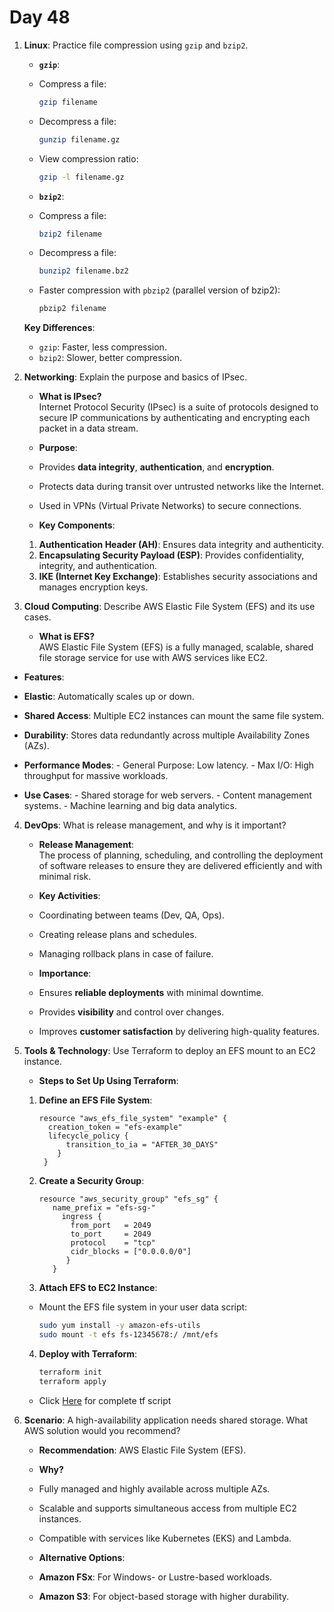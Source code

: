 # Day 48

1. **Linux**: Practice file compression using `gzip` and `bzip2`.
   - **`gzip`**:
    - Compress a file:
      ```bash
      gzip filename
      ```
    - Decompress a file:
      ```bash
      gunzip filename.gz
      ```
    - View compression ratio:
      ```bash
      gzip -l filename.gz
      ```

   - **`bzip2`**:
    - Compress a file:
      ```bash
      bzip2 filename
      ```
    - Decompress a file:
      ```bash
      bunzip2 filename.bz2
      ```
    - Faster compression with `pbzip2` (parallel version of bzip2):
      ```bash
      pbzip2 filename
      ```

   **Key Differences**:
   - `gzip`: Faster, less compression.
   - `bzip2`: Slower, better compression.



2. **Networking**: Explain the purpose and basics of IPsec.
   - **What is IPsec?**  
  Internet Protocol Security (IPsec) is a suite of protocols designed to secure IP communications by authenticating and encrypting each packet in a data stream.

   - **Purpose**:
    - Provides **data integrity**, **authentication**, and **encryption**.
    - Protects data during transit over untrusted networks like the Internet.
    - Used in VPNs (Virtual Private Networks) to secure connections.

   - **Key Components**:
    1. **Authentication Header (AH)**: Ensures data integrity and authenticity.
    2. **Encapsulating Security Payload (ESP)**: Provides confidentiality, integrity, and authentication.
    3. **IKE (Internet Key Exchange)**: Establishes security associations and manages encryption keys.



3. **Cloud Computing**: Describe AWS Elastic File System (EFS) and its use cases.
   - **What is EFS?**  
  AWS Elastic File System (EFS) is a fully managed, scalable, shared file storage service for use with AWS services like EC2.

  - **Features**:
   - **Elastic**: Automatically scales up or down.
   - **Shared Access**: Multiple EC2 instances can mount the same file system.
   - **Durability**: Stores data redundantly across multiple Availability Zones (AZs).
   - **Performance Modes**:
    - General Purpose: Low latency.
    - Max I/O: High throughput for massive workloads.

   - **Use Cases**:
    - Shared storage for web servers.
    - Content management systems.
    - Machine learning and big data analytics.



4. **DevOps**: What is release management, and why is it important?
   - **Release Management**:  
  The process of planning, scheduling, and controlling the deployment of software releases to ensure they are delivered efficiently and with minimal risk.

   - **Key Activities**:
    - Coordinating between teams (Dev, QA, Ops).
    - Creating release plans and schedules.
    - Managing rollback plans in case of failure.

   - **Importance**:
    - Ensures **reliable deployments** with minimal downtime.
    - Provides **visibility** and control over changes.
    - Improves **customer satisfaction** by delivering high-quality features.



5. **Tools & Technology**: Use Terraform to deploy an EFS mount to an EC2 instance.
   * **Steps to Set Up Using Terraform**:

   1. **Define an EFS File System**:
      ```hcl
      resource "aws_efs_file_system" "example" {
        creation_token = "efs-example"
        lifecycle_policy {
            transition_to_ia = "AFTER_30_DAYS"
          }
       }
      ```

   2. **Create a Security Group**:
      ```hcl
      resource "aws_security_group" "efs_sg" {
         name_prefix = "efs-sg-"
           ingress {
             from_port   = 2049
             to_port     = 2049
             protocol    = "tcp"
             cidr_blocks = ["0.0.0.0/0"]
            }
         }
      ```

   3. **Attach EFS to EC2 Instance**:
    - Mount the EFS file system in your user data script:
       ```bash
       sudo yum install -y amazon-efs-utils
       sudo mount -t efs fs-12345678:/ /mnt/efs
       ```

   4. **Deploy with Terraform**:
      ```bash
      terraform init
      terraform apply
      ```

   - Click [Here](https://github.com/574n13y/dev/blob/main/deploy_Efs%26_attach_to_Ec2.tf) for  complete tf script 

6. **Scenario**: A high-availability application needs shared storage. What AWS solution would you recommend?
   - **Recommendation**: AWS Elastic File System (EFS).
   - **Why?**  
    - Fully managed and highly available across multiple AZs.
    - Scalable and supports simultaneous access from multiple EC2 instances.
    - Compatible with services like Kubernetes (EKS) and Lambda.

   - **Alternative Options**:
    - **Amazon FSx**: For Windows- or Lustre-based workloads.
    - **Amazon S3**: For object-based storage with higher durability.


